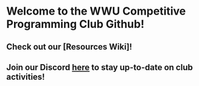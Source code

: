 # Welcome to the WWU Competitive Programming Club Github!
## Check out our [Resources Wiki]!
## Join our Discord [here](https://discord.gg/SRvCZyF8sC) to stay up-to-date on club activities!
